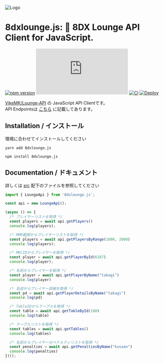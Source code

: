 ![Logo](https://user-images.githubusercontent.com/46530214/111744358-73a89280-88ce-11eb-8290-21465622d8c0.png)

# 8dxlounge.js: 🚙 8DX Lounge API Client for JavaScript.

[![npm version](https://badge.fury.io/js/8dxlounge.js.svg)](https://badge.fury.io/js/8dxlounge.js)
[![GitHub release (latest by date)](https://img.shields.io/github/v/release/iamtakagi/8dxlounge.js)](https://github.com/iamtakagi/8dxlounge.js/releases)
[![CI](https://github.com/iamtakagi/8dxlounge.js/actions/workflows/ci.yml/badge.svg?branch=master)](https://github.com/iamtakagi/8dxlounge.js/actions/workflows/ci.yml)
[![Deploy](https://github.com/iamtakagi/8dxlounge.js/actions/workflows/deploy.yml/badge.svg)](https://github.com/iamtakagi/8dxlounge.js/actions/workflows/deploy.yml)

[VikeMK/Lounge-API](https://github.com/VikeMK/Lounge-API) の JavaScript API Clientです。\
API Endpointsは [こちら](https://github.com/iamtakagi/8dxlounge.js/blob/master/docs/Endpoints.md) に記載してあります。

## Installation / インストール
環境に合わせてインストールしてください
```console
yarn add 8dxlounge.js
```
```console
npm install 8dxlounge.js
```
## Documentation / ドキュメント
詳しくは [src](https://github.com/iamtakagi/8dxlounge.js/tree/master/src) 配下のファイルを参照してください
```ts
import { LoungeApi } from '8dxlounge.js';

const api = new LoungeApi();

(async () => {
  /* プレイヤーリストを取得 */ 
  const players = await api.getPlayers()
  console.log(players);

  /* MMR範囲からプレイヤーリストを取得 */ 
  const players = await api.getPlayersByRange(1000, 2000)
  console.log(players);

  /* MKCIDからプレイヤーを取得 */ 
  const player = await api.getPlayerById(6167)
  console.log(player);

  /* 名前からプレイヤーを取得 */
  const player = await api.getPlayerByName("takagi")
  console.log(player)

  /* 名前からプレイヤー詳細を取得 */
  const pd = await api.getPlayerDetailsByName("takagi")
  console.log(pd)

  /* TableIDからテーブルを取得 */
  const table = await api.getTableById(100)
  console.log(table)

  /* テーブルリストを取得 */
  const tables = await api.getTables()
  console.log(tables)

  /* 名前からプレイヤーのペナルティリストを取得 */
  const penalties = await api.getPenaltiesByName("kusaan")
  console.log(penalties)
})();
```
